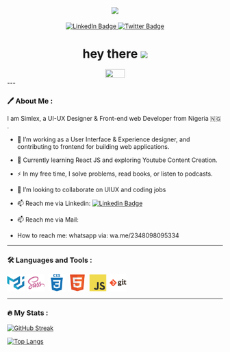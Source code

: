 <div id="header" align="center">
  <img src="https://media.giphy.com/media/lP8xu5t2DLGG045H8F/giphy.gif" width="100"/> 
  </br></br>
  <div id="badges">
  <a href="https://www.linkedin.com/in/similoluwa-afolabi-449845170/">
    <img src="https://img.shields.io/badge/LinkedIn-blue?style=for-the-badge&logo=linkedin&logoColor=white" alt="LinkedIn Badge"/>
  </a>
  <a href="https://www.twitter.com/aspiringCeleb_S">
    <img src="https://img.shields.io/badge/Twitter-blue?style=for-the-badge&logo=twitter&logoColor=white" alt="Twitter Badge"/>
  </a>
</div>
<!-- <img src="https://komarev.com/ghpvc/?username=simlex&style=flat-square&color=blue" alt=""/> -->
<h1>
  hey there
  <img src="https://media.giphy.com/media/hvRJCLFzcasrR4ia7z/giphy.gif" width="30px"/>
</h1>
</div>
<div align="center">
  <img src="https://simlex.netlify.app/images/Profile-Picc.jpg" width="30%" height="30%"/>
</div>
---

### :pen: About Me :

I am Simlex, a UI-UX Designer & Front-end web Developer from Nigeria :nigeria: .

- :telescope: I’m working as a User Interface & Experience designer, and contributing to frontend for building web applications.
 
- :seedling: Currently learning React JS and exploring Youtube Content Creation.

- :zap: In my free time, I solve problems, read books, or listen to podcasts.

- 💞️ I’m looking to collaborate on UIUX and coding jobs

- :mailbox: Reach me via Linkedin: [![Linkedin Badge](https://img.shields.io/badge/-kakbar-blue?style=flat&logo=Linkedin&logoColor=white)](https://www.linkedin.com/in/similoluwa-afolabi-449845170/)

- :mailbox: Reach me via Mail: 

-  How to reach me: whatsapp via: wa.me/2348098095334

---

### :hammer_and_wrench: Languages and Tools :

<div>
  <img src="https://github.com/devicons/devicon/blob/master/icons/materialui/materialui-original.svg" title="Material UI" alt="Material UI" width="40" height="40"/>&nbsp;
  <img src="https://github.com/devicons/devicon/blob/master/icons/sass/sass-original.svg" title="Material UI" alt="Material UI" width="40" height="40"/>&nbsp;
  <img src="https://github.com/devicons/devicon/blob/master/icons/css3/css3-plain-wordmark.svg"  title="CSS3" alt="CSS" width="40" height="40"/>&nbsp;
  <img src="https://github.com/devicons/devicon/blob/master/icons/html5/html5-original.svg" title="HTML5" alt="HTML" width="40" height="40"/>&nbsp;
  <img src="https://github.com/devicons/devicon/blob/master/icons/javascript/javascript-original.svg" title="JavaScript" alt="JavaScript" width="40" height="40"/>&nbsp;
  <img src="https://github.com/devicons/devicon/blob/master/icons/git/git-original-wordmark.svg" title="Git" **alt="Git" width="40" height="40"/>
</div>

---

### :fire: My Stats :
[![GitHub Streak](http://github-readme-streak-stats.herokuapp.com?user=Simlex&theme=highcontrast&hide_border=true&date_format=M%20j%5B%2C%20Y%5D)](https://git.io/streak-stats)

[![Top Langs](https://github-readme-stats.vercel.app/api/top-langs/?username=Simlex&layout=compact&theme=vision-friendly-dark)](https://github.com/anuraghazra/github-readme-stats)


<!---
Simlex/Simlex is a ✨ special ✨ repository because its `README.md` (this file) appears on your GitHub profile.
You can click the Preview link to take a look at your changes.
--->
